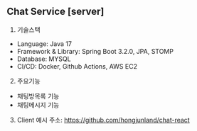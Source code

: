 ## Chat Service \[server\]

1. 기술스택

* Language: Java 17
* Framework & Library: Spring Boot 3.2.0, JPA, STOMP
* Database: MYSQL
* CI/CD: Docker, Github Actions, AWS EC2

2. 주요기능

* 채팅방목록 기능
* 채팅메시지 기능 

3. Client 예시 주소: https://github.com/hongjunland/chat-react
   

    